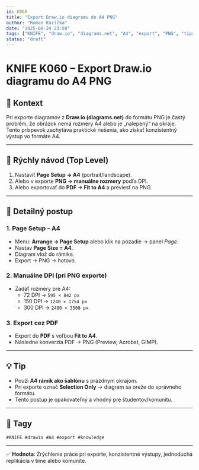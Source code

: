 ```yaml
---
id: K060
title: "Export Draw.io diagramu do A4 PNG"
author: "Roman Kazička"
date: "2025-08-24 23:50"
tags: ["KNIFE", "draw.io", "diagrams.net", "A4", "export", "PNG", "tips", "knowledge-contribution"]
status: "draft"
---
```


# KNIFE K060 – Export Draw.io diagramu do A4 PNG

## 🧭 Kontext
Pri exporte diagramov z **Draw.io (diagrams.net)** do formátu PNG je častý problém, že obrázok nemá rozmery A4 alebo je „nalepený“ na okraje.  
Tento príspevok zachytáva praktické riešenia, ako získať konzistentný výstup vo formáte A4.

---

## 🔑 Rýchly návod (Top Level)
1. Nastaviť **Page Setup → A4** (portrait/landscape).  
2. Alebo v exporte **PNG → manuálne rozmery** podľa DPI.  
3. Alebo exportovať do **PDF → Fit to A4** a previesť na PNG.  

---

## 📜 Detailný postup

### 1. Page Setup – A4
- Menu: **Arrange → Page Setup** alebo klik na pozadie → panel *Page*.  
- Nastav **Page Size = A4**.  
- Diagram vlož do rámika.  
- Export → PNG → hotovo.

### 2. Manuálne DPI (pri PNG exporte)
- Zadať rozmery pre A4:
  - 72 DPI → `595 × 842 px`
  - 150 DPI → `1240 × 1754 px`
  - 300 DPI → `2480 × 3508 px`

### 3. Export cez PDF
- Export do **PDF** s voľbou **Fit to A4**.  
- Následne konverzia PDF → PNG (Preview, Acrobat, GIMP).  

---

## 💡 Tip
- Použi **A4 rámik ako šablónu** s prázdnym okrajom.  
- Pri exporte označ **Selection Only** → diagram sa oreže do správneho formátu.  
- Tento postup je opakovateľný a vhodný pre študentov/komunitu.  

---

## 🔖 Tagy
`#KNIFE #drawio #A4 #export #knowledge`

---

✅ **Hodnota**: Zrýchlenie práce pri exporte, konzistentné výstupy, jednoduchá replikácia v tíme alebo komunite.